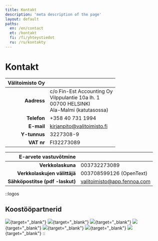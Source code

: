 ```yaml
---
title: Kontakt
description: 'meta description of the page'
layout: default
paths:
  en: /en/contact
  et: /kontakt
  fi: /fi/yhteystiedot
  ru: /ru/kontakty
---
```


# Kontakt

| Välitoimisto Oy | |
| --: | --- |
| **Aadress** | c/o Fin-Est Accounting Oy<br>Vilppulantie 10a lh. 1<br>00700 HELSINKI<br>Ala-Malmi (katutasossa) |
| **Telefon** | +358 40 731 1994 |
| **E-mail** | kirjanpito@valitoimisto.fi |
| **Y-tunnus** | 3227308-9 |
| **VAT nr** | FI32273089 |


| E-arvete vastuvõtmine | |
| --: | --- |
| **Verkkolaskuna** | 003732273089 |
| **Verkkolaskujen välittäjä** | 003708599126 (OpenText) |
| **Sähköpostitse  (pdf -laskut)** | valitoimisto@app.fennoa.com |


::logos
## Koostööpartnerid

[![](/img/elo.png)](https://www.elo.fi){target="_blank"}
[![](/img/fennoa.png)](https://fennoa.com){target="_blank"}
[![](/img/if.png)](https://www.if.fi/yritysasiakkaat){target="_blank"}
[![](/img/asiakastieto.png)](https://www.vastuugroup.fi){target="_blank"}
[![](/img/vastuu.png)](https://www.asiakastieto.fi/web/fi){target="_blank"}
[![](/img/vero.png)](https://www.vero.fi/yritykset-ja-yhteisot){target="_blank"}
[![](/img/lahitapiola.png)](https://www.lahitapiola.fi/henkilo/){target="_blank"}
::
